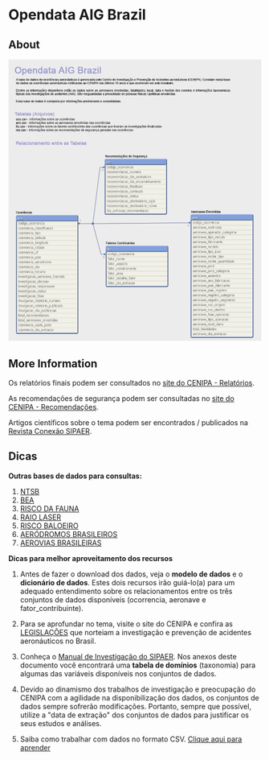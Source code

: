 # Opendata AIG Brazil

## About

![Modelo de Dados](/reference/data_model.png)

## More Information

Os relatórios finais podem ser consultados no [site do CENIPA - Relatórios](http://www.cenipa.aer.mil.br/cenipa/paginas/relatorios/relatorios-finais "CENIPA").

As recomendações de segurança podem ser consultadas no [site do CENIPA - Recomendações](http://www.cenipa.aer.mil.br/cenipa/paginas/relatorios/recomendacoes "CENIPA").

Artigos científicos sobre o tema podem ser encontrados / publicados na [Revista Conexão SIPAER](http://inseer.ibict.br/sipaer/index.php/sipaer/issue/current/ "Conexão SIPAER").

## Dicas

**Outras bases de dados para consultas:**

1. [NTSB](http://www.ntsb.gov/_layouts/ntsb.aviation/index.aspx "Base de dados do NTSB")
2. [BEA](https://www.bea.aero/no_cache/les-enquetes/les-evenements-notifies/ "Base de dados do BEA")
3. [RISCO DA FAUNA](http://www.cenipa.aer.mil.br/cenipa/sigra/pesquisa_dadosExt "Reportes de eventos de Risco da Fauna no Brasil")
4. [RAIO LASER](http://www.cenipa.aer.mil.br/cenipa/raio_laser/pesquisa "Reportes de eventos de Raio Laser na Aviação Brasileira")
5. [RISCO BALOEIRO](http://www.cenipa.aer.mil.br/cenipa/baloeiro/pesquisa "Reportes de eventos com soltura de Balões que afetam a Aviação Brasileira")
6. [AERÓDROMOS BRASILEIROS](http://dados.gov.br/dataset/airport21jul16 "Listagem de Aeródromos brasileiros publicada pelo DECEA")
7. [AEROVIAS BRASILEIRAS](http://dados.gov.br/dataset/airway21jul16 "Listagem com as Aerovias Brasileiras publicada pelo DECEA")

**Dicas para melhor aproveitamento dos recursos**

1. Antes de fazer o download dos dados, veja o **modelo de dados** e o **dicionário de dados**. Estes dois recursos irão guiá-lo(a) para um adequado entendimento sobre os relacionamentos entre os três conjuntos de dados disponíveis (ocorrencia, aeronave e fator_contribuinte).

2. Para se aprofundar no tema, visite o site do CENIPA e confira as [LEGISLAÇÕES](http://www.cenipa.aer.mil.br/cenipa/index.php/legislacao) que norteiam a investigação e prevenção de acidentes aeronáuticos no Brasil.

3. Conheça o [Manual de Investigação do SIPAER](http://www.cenipa.aer.mil.br/cenipa/index.php/legislacao/category/7-mca-manual-do-comando-da-aeronautica?download=23%3Amca-3-6). Nos anexos deste documento você encontrará uma **tabela de domínios** (taxonomia) para algumas das variáveis disponíveis nos conjuntos de dados.

4. Devido ao dinamismo dos trabalhos de investigação e preocupação do CENIPA com a agilidade na disponibilização dos dados, os conjuntos de dados sempre sofrerão modificações. Portanto, sempre que possível, utilize a "data de extração" dos conjuntos de dados para justificar os seus estudos e análises.

5. Saiba como trabalhar com dados no formato CSV. [Clique aqui para aprender](http://www.portaltransparencia.gov.br/faleConosco/perguntas-tema-download-dados.asp)

